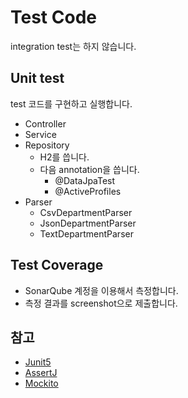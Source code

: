 # Test Code

integration test는 하지 않습니다.

## Unit test

test 코드를 구현하고 실행합니다.

- Controller
- Service
- Repository
  + H2를 씁니다.
  + 다음 annotation을 씁니다.
    * @DataJpaTest
    * @ActiveProfiles
- Parser
  * CsvDepartmentParser
  * JsonDepartmentParser
  * TextDepartmentParser

## Test Coverage
* SonarQube 계정을 이용해서 측정합니다.
* 측정 결과를 screenshot으로 제출합니다.

## 참고
* [Junit5](https://junit.org/junit5/docs/current/user-guide/)
* [AssertJ](https://assertj.github.io/doc/)
* [Mockito](https://javadoc.io/doc/org.mockito/mockito-core/latest/org/mockito/Mockito.html)
